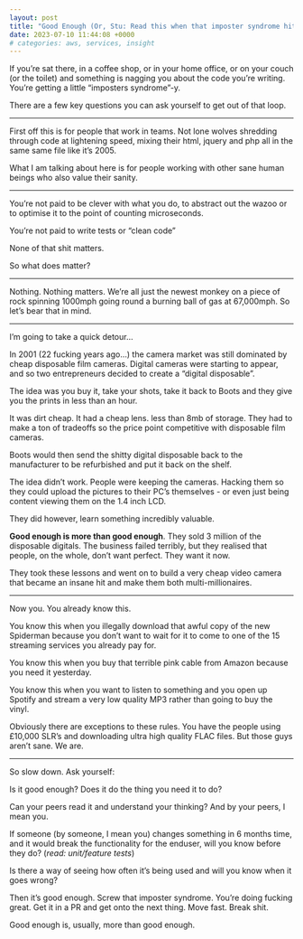 ```yaml
---
layout: post
title: "Good Enough (Or, Stu: Read this when that imposter syndrome hits)"
date: 2023-07-10 11:44:08 +0000
# categories: aws, services, insight
---
```


If you’re sat there, in a coffee shop, or in your home office, or on your couch (or the toilet) and something is nagging you about the code you’re writing. You’re getting a little “imposters syndrome”-y.

There are a few key questions you can ask yourself to get out of that loop.

---

First off this is for people that work in teams. Not lone wolves shredding through code at lightening speed, mixing their html, jquery and php all in the same same file like it’s 2005.

What I am talking about here is for people working with other sane human beings who also value their sanity.

---

You’re not paid to be clever with what you do, to abstract out the wazoo or to optimise it to the point of counting microseconds.

You’re not paid to write tests or “clean code”

None of that shit matters.

So what does matter?

---

Nothing. Nothing matters. We’re all just the newest monkey on a piece of rock spinning 1000mph going round a burning ball of gas at 67,000mph. So let’s bear that in mind.

---

I’m going to take a quick detour…

In 2001 (22 fucking years ago…) the camera market was still dominated by cheap disposable film cameras. Digital cameras were starting to appear, and so two entrepreneurs decided to create a “digital disposable”.

The idea was you buy it, take your shots, take it back to Boots and they give you the prints in less than an hour. 

It was dirt cheap. It had a cheap lens. less than 8mb of storage. They had to make a ton of tradeoffs so the price point competitive with disposable film cameras.

Boots would then send the shitty digital disposable back to the manufacturer to be refurbished and put it back on the shelf.

The idea didn’t work. People were keeping the cameras. Hacking them so they could upload the pictures to their PC’s themselves - or even just being content viewing them on the 1.4 inch LCD.

They did however, learn something incredibly valuable.

**Good enough is more than good enough**. They sold 3 million of the disposable digitals. The business failed terribly, but they realised that people, on the whole, don’t want perfect. They want it now.

They took these lessons and went on to build a very cheap video camera that became an insane hit and make them both multi-millionaires. 

---

Now you. You already know this.

You know this when you illegally download that awful copy of the new Spiderman because you don’t want to wait for it to come to one of the 15 streaming services you already pay for.

You know this when you buy that terrible pink cable from Amazon because you need it yesterday. 

You know this when you want to listen to something and you open up Spotify and stream a very low quality MP3 rather than going to buy the vinyl.

Obviously there are exceptions to these rules. You have the people using £10,000 SLR’s and downloading ultra high quality FLAC files. But those guys aren’t sane. We are. 

---

So slow down. Ask yourself:

Is it good enough? Does it do the thing you need it to do?

Can your peers read it and understand your thinking? And by your peers, I mean you.

If someone (by someone, I mean you) changes something in 6 months time, and it would break the functionality for the enduser, will you know before they do? (*read: unit/feature tests*)

Is there a way of seeing how often it’s being used and will you know when it goes wrong?

Then it’s good enough. Screw that imposter syndrome. You’re doing fucking great. Get it in a PR and get onto the next thing. Move fast. Break shit.

Good enough is, usually, more than good enough.